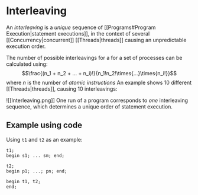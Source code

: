 # Interleaving

An *interleaving* is a *unique* sequence of [[Programs#Program Execution|statement executions]], in the context of several [[Concurrency|concurrent]] [[Threads|threads]] causing an unpredictable execution order. 

The number of possible interleavings for a for a set of processes can be calculated using:
$$\frac{(n_1 + n_2 + ... + n_i)!}{n_1!n_2!\times{...}\times{n_i!}}$$
where $n$ is the number of *atomic instructions* 
An example shows 10 different [[Threads|threads]], causing 10 interleavings:

![[Interleaving.png]]
One run of a program corresponds to *one* interleaving sequence, which determines a unique order of statement execution.

## Example using code

Using `t1` and `t2` as an example:
```
t1;
begin s1; ... sm; end;

t2;
begin p1; ...; pn; end;

begin t1, t2;
end;
```